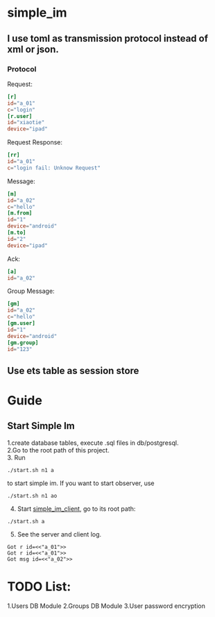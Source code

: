 # simple_im
## I use toml as transmission protocol instead of xml or json.
### Protocol
Request:  
```toml
[r]
id="a_01"
c="login"
[r.user]
id="xiaotie"
device="ipad"
```
Request Response:  
```toml
[rr]
id="a_01"
c="login fail: Unknow Request"
```
Message:  
```toml
[m]
id="a_02"
c="hello"
[m.from]
id="1"
device="android"
[m.to]
id="2"
device="ipad"
```
Ack:
```toml
[a]
id="a_02"
```
Group Message:  
```toml
[gm]
id="a_02"
c="hello"
[gm.user]
id="1"
device="android"
[gm.group]
id="123"
```

## Use ets table as session store

# Guide
## Start Simple Im
1.create database tables, execute .sql files in db/postgresql.  
2.Go to the root path of this project.   
3. Run
```shell
./start.sh n1 a
```
to start simple im. If you want to start observer, use
```shell
./start.sh n1 ao
```
4. Start [simple_im_client](https://github.com/wudixiaotie/simple_im_client), go to its root path: 
```shell
./start.sh a
```
5. See the server and client log.
```log
Got r id=<<"a_01">>
Got r id=<<"a_01">>
Got msg id=<<"a_02">>
```


# TODO List:
1.Users DB Module
2.Groups DB Module
3.User password encryption
